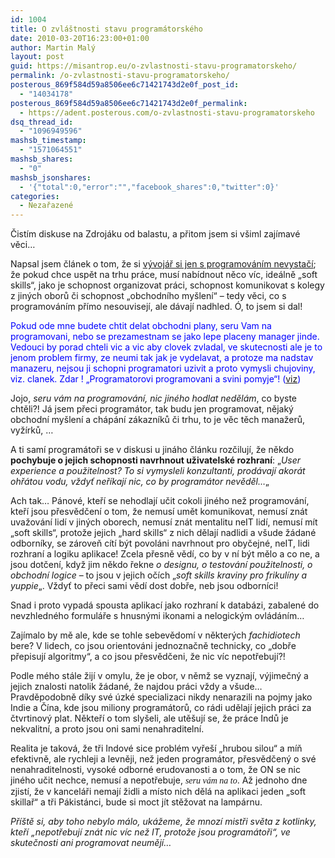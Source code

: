 ```yaml
---
id: 1004
title: O zvláštnosti stavu programátorského
date: 2010-03-20T16:23:00+01:00
author: Martin Malý
layout: post
guid: https://misantrop.eu/o-zvlastnosti-stavu-programatorskeho/
permalink: /o-zvlastnosti-stavu-programatorskeho/
posterous_869f584d59a8506ee6c71421743d2e0f_post_id:
  - "14034178"
posterous_869f584d59a8506ee6c71421743d2e0f_permalink:
  - https://adent.posterous.com/o-zvlastnosti-stavu-programatorskeho
dsq_thread_id:
  - "1096949596"
mashsb_timestamp:
  - "1571064551"
mashsb_shares:
  - "0"
mashsb_jsonshares:
  - '{"total":0,"error":"","facebook_shares":0,"twitter":0}'
categories:
  - Nezařazené
---
```

Čist&iacute;m diskuse na Zdroj&aacute;ku od balastu, a přitom jsem si v&scaron;iml zaj&iacute;mav&eacute; věci&#8230;

Napsal jsem čl&aacute;nek o tom, že si [v&yacute;voj&aacute;ř si jen s programov&aacute;n&iacute;m nevystač&iacute;](https://zdrojak.root.cz/clanky/vyvojar-si-jen-s-programovanim-nevystaci/); že pokud chce uspět na trhu pr&aacute;ce, mus&iacute; nab&iacute;dnout něco v&iacute;c, ide&aacute;lně &#8222;soft skills&#8220;, jako je schopnost organizovat pr&aacute;ci, schopnost komunikovat s kolegy z jin&yacute;ch oborů či schopnost &#8222;obchodn&iacute;ho my&scaron;len&iacute;&#8220; &#8211; tedy věci, co s programov&aacute;n&iacute;m př&iacute;mo nesouvisej&iacute;, ale d&aacute;vaj&iacute; nadhled. &Oacute;, to jsem si dal!

<span style="color: #0000ff;">Pokud ode mne budete chtit delat obchodni plany, seru Vam na programovani, nebo se prezamestnam se jako lepe placeny manager jinde. Vedouci by porad chteli vic a vic aby clovek zvladal, ve skutecnosti ale je to jenom problem firmy, ze neumi tak jak je vydelavat, a protoze ma nadstav manazeru, nejsou ji schopni programatori uzivit a proto vymysli chujoviny, viz. clanek. Zdar ! &bdquo;Programatorovi programovani a svini pomyje&ldquo;! (<a href="https://zdrojak.root.cz/clanky/vyvojar-si-jen-s-programovanim-nevystaci/nazory/8118/">viz</a>)</span>

Jojo, _seru v&aacute;m na programov&aacute;n&iacute;, nic jin&eacute;ho hodlat neděl&aacute;m_, co byste chtěli?! J&aacute; jsem přeci program&aacute;tor, tak budu jen programovat, nějak&yacute; obchodn&iacute; my&scaron;len&iacute; a ch&aacute;p&aacute;n&iacute; z&aacute;kazn&iacute;ků či trhu, to je věc těch manažerů, vyž&iacute;rků, &#8230;

A ti sam&iacute; program&aacute;toři se v diskusi u jin&aacute;ho čl&aacute;nku rozčiluj&iacute;, že někdo **pochybuje o jejich schopnosti navrhnout uživatelsk&eacute; rozhran&iacute;**: &#8222;_User experience a použitelnost? To si vymysleli konzultanti, prod&aacute;vaj&iacute; akor&aacute;t ohř&aacute;tou vodu, vždyť neř&iacute;kaj&iacute; nic, co by program&aacute;tor nevěděl&#8230;_&#8222;

Ach tak&#8230; P&aacute;nov&eacute;, kteř&iacute; se nehodlaj&iacute; učit cokoli jin&eacute;ho než programov&aacute;n&iacute;, kteř&iacute; jsou přesvědčen&iacute; o tom, že nemus&iacute; umět komunikovat, nemus&iacute; zn&aacute;t uvažov&aacute;n&iacute; lid&iacute; v jin&yacute;ch oborech, nemus&iacute; zn&aacute;t mentalitu neIT lid&iacute;, nemus&iacute; m&iacute;t &#8222;soft skills&#8220;, protože jejich &#8222;hard skills&#8220; z nich dělaj&iacute; nadlidi a v&scaron;ude ž&aacute;dan&eacute; odborn&iacute;ky, se z&aacute;roveň c&iacute;t&iacute; b&yacute;t povol&aacute;ni navrhnout pro obyčejn&eacute;, neIT, lidi rozhran&iacute; a logiku aplikace! Zcela přesně věd&iacute;, co by v n&iacute; b&yacute;t mělo a co ne, a jsou dotčen&iacute;, když jim někdo řekne _o designu, o testov&aacute;n&iacute; použitelnosti, o obchodn&iacute; logice_ &#8211; to jsou v jejich oč&iacute;ch &#8222;_soft skills kraviny pro frikul&iacute;ny a yuppie_&#8222;. Vždyť to přeci sami věd&iacute; dost dobře, neb jsou odborn&iacute;ci!

Snad i proto vypad&aacute; spousta aplikac&iacute; jako rozhran&iacute; k datab&aacute;zi, zabalen&eacute; do nevzhledn&eacute;ho formul&aacute;ře s hnusn&yacute;mi ikonami a nelogick&yacute;m ovl&aacute;d&aacute;n&iacute;m&#8230;

Zaj&iacute;malo by mě ale, kde se tohle sebevědom&iacute; v někter&yacute;ch _fachidiotech_ bere? V lidech, co jsou orientov&aacute;ni jednoznačně technicky, co &#8222;dobře přepisuj&iacute; algoritmy&#8220;, a co jsou přesvědčeni, že nic v&iacute;c nepotřebuj&iacute;?!

Podle m&eacute;ho st&aacute;le žij&iacute; v omylu, že je obor, v němž se vyznaj&iacute;, v&yacute;jimečn&yacute; a jejich znalosti natolik ž&aacute;dan&eacute;, že najdou pr&aacute;ci vždy a v&scaron;ude&#8230; Pravděpodobně d&iacute;ky sv&eacute; &uacute;zk&eacute; specializaci nikdy nenarazili na pojmy jako Indie a Č&iacute;na, kde jsou miliony program&aacute;torů, co r&aacute;di udělaj&iacute; jejich pr&aacute;ci za čtvrtinov&yacute; plat. Někteř&iacute; o tom sly&scaron;eli, ale utě&scaron;uj&iacute; se, že pr&aacute;ce Indů je nekvalitn&iacute;, a proto jsou oni sami nenahraditeln&iacute;.

Realita je takov&aacute;, že tři Indov&eacute; sice probl&eacute;m vyře&scaron;&iacute; &#8222;hrubou silou&#8220; a m&iacute;ň efektivně, ale rychleji a levněji, než jeden program&aacute;tor, přesvědčen&yacute; o sv&eacute; nenahraditelnosti, vysok&eacute; odborn&eacute; erudovanosti a o tom, že ON se nic jin&eacute;ho učit nechce, nemus&iacute; a nepotřebuje, _<span style="font-family: mceinline;">seru v&aacute;m na to</span>_. Až jednoho dne zjist&iacute;, že v kancel&aacute;ři nemaj&iacute; židli a m&iacute;sto nich děl&aacute; na aplikaci jeden &#8222;soft skillař&#8220; a tři P&aacute;kist&aacute;nci, bude si moct j&iacute;t stěžovat na lamp&aacute;rnu.

_Př&iacute;&scaron;tě si, aby toho nebylo m&aacute;lo, uk&aacute;žeme, že mnoz&iacute; mistři světa z kotlinky, kteř&iacute; &#8222;nepotřebuj&iacute; zn&aacute;t nic v&iacute;c než IT, protože jsou program&aacute;toři&#8220;, ve skutečnosti ani programovat neuměj&iacute;&#8230;_
